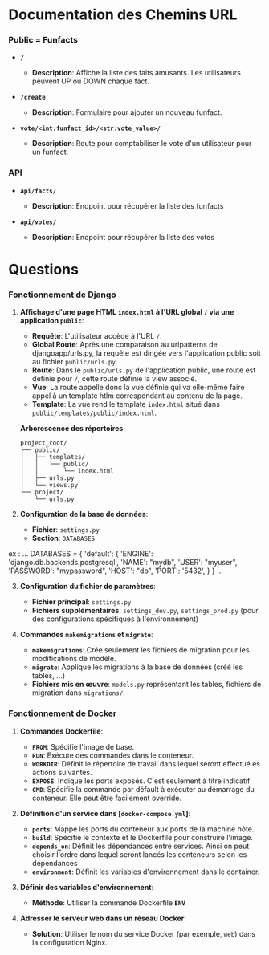 # Documentation des Chemins URL

### Public = Funfacts

- **`/`**
  - **Description**: Affiche la liste des faits amusants. Les utilisateurs peuvent UP ou DOWN chaque fact.

- **`/create`**
  - **Description**: Formulaire pour ajouter un nouveau funfact.

- **`vote/<int:funfact_id>/<str:vote_value>/`**
  - **Description**: Route pour comptabiliser le vote d'un utilisateur pour un funfact.

### API

- **`api/facts/`**
  - **Description**: Endpoint pour récupérer la liste des funfacts

- **`api/votes/`**
  - **Description**: Endpoint pour récupérer la liste des votes


# Questions

### Fonctionnement de Django

1. **Affichage d'une page HTML `index.html` à l'URL global `/` via une application `public`**:
    - **Requête**: L'utilisateur accède à l'URL `/`.
    - **Global Route**: Après une comparaison au urlpatterns de djangoapp/urls.py, la requête est dirigée vers l'application public soit au fichier `public/urls.py`.
    - **Route**: Dans le `public/urls.py` de l'application public, une route est définie pour `/`, cette route définie la view associé.
    - **Vue**: La route appelle donc la vue définie qui va elle-même faire appel à un template htlm correspondant au contenu de la page.
    - **Template**: La vue rend le template `index.html` situé dans `public/templates/public/index.html`.

    **Arborescence des répertoires**:
    ```
    project_root/
    ├── public/
    │   ├── templates/
    │   │   └── public/
    │   │       └── index.html
    │   ├── urls.py
    │   └── views.py
    └── project/
        └── urls.py
    ```

2. **Configuration de la base de données**:
    - **Fichier**: `settings.py`
    - **Section**: `DATABASES`

 ex : 
 ...
 DATABASES = {
    'default': {
        'ENGINE': 'django.db.backends.postgresql',
        'NAME': "mydb",
        'USER': "myuser",
        'PASSWORD': "mypassword",
        'HOST': "db",
        'PORT': '5432',
    }
}
...

3. **Configuration du fichier de paramètres**:
    - **Fichier principal**: `settings.py`
    - **Fichiers supplémentaires**: `settings_dev.py`, `settings_prod.py` (pour des configurations spécifiques à l'environnement)

4. **Commandes `makemigrations` et `migrate`**:
    - **`makemigrations`**: Crée seulement les fichiers de migration pour les modifications de modèle.
    - **`migrate`**: Applique les migrations à la base de données (créé les tables, ...)
    - **Fichiers mis en œuvre**: `models.py` représentant les tables, fichiers de migration dans `migrations/`.

### Fonctionnement de Docker

1. **Commandes Dockerfile**:
    - **`FROM`**: Spécifie l'image de base.
    - **`RUN`**: Exécute des commandes dans le conteneur.
    - **`WORKDIR`**: Définit le répertoire de travail dans lequel seront effectué es actions suivantes.
    - **`EXPOSE`**: Indique les ports exposés. C'est seulement à  titre indicatif
    - **`CMD`**: Spécifie la commande par défault à exécuter au démarrage du conteneur. Elle peut être facilement override.

2. **Définition d'un service dans [`docker-compose.yml`]**:
    - **`ports`**: Mappe les ports du conteneur aux ports de la machine hôte.
    - **`build`**: Spécifie le contexte et le Dockerfile pour construire l'image.
    - **`depends_on`**: Définit les dépendances entre services. Ainsi on peut choisir l'ordre dans lequel seront lancés les conteneurs selon les dépendances
    - **`environment`**: Définit les variables d'environnement dans le container.

3. **Définir des variables d'environnement**:
    - **Méthode**: Utiliser la commande Dockerfile **`ENV`**

4. **Adresser le serveur web dans un réseau Docker**:
    - **Solution**: Utiliser le nom du service Docker (par exemple, `web`) dans la configuration Nginx.